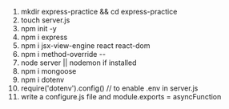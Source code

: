 1. mkdir express-practice && cd express-practice
2. touch server.js
3. npm init -y
4. npm i express
5. npm i jsx-view-engine react react-dom
6. npm i method-override
--
6. node server || nodemon if installed
7. npm i mongoose
8. npm i dotenv
9. require('dotenv').config() // to enable .env in server.js
10. write a configure.js file and module.exports = asyncFunction